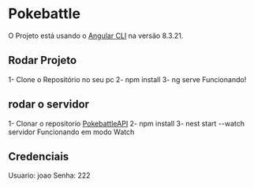 # Pokebattle

O Projeto está usando o [Angular CLI](https://github.com/angular/angular-cli) na versão 8.3.21.


## Rodar Projeto

1- Clone o Repositório no seu pc
2- npm install
3- ng serve
    Funcionando!
    
## rodar o servidor
1- Clonar o repositorio [PokebattleAPI](https://github.com/WilHolt/pokebattleapi)
2- npm install
3- nest start --watch
    servidor Funcionando em modo Watch

## Credenciais
Usuario: joao
Senha: 222